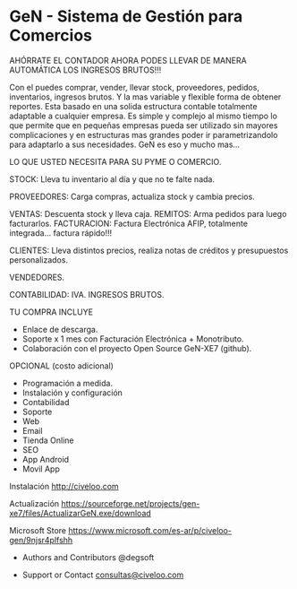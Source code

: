 ﻿# GeN - Sistema de Gestión para Comercios

AHÓRRATE EL CONTADOR AHORA PODES LLEVAR DE MANERA AUTOMÁTICA LOS INGRESOS BRUTOS!!!

Con el puedes comprar, vender, llevar stock, proveedores, pedidos, inventarios, ingresos brutos. 
Y la mas variable y flexible forma de obtener reportes. 
Esta basado en una solida estructura contable totalmente adaptable a cualquier empresa. 
Es simple y complejo al mismo tiempo lo que permite que en pequeñas empresas pueda ser utilizado sin mayores complicaciones y en estructuras mas grandes poder ir parametrizandolo para adaptarlo a sus necesidades. 
GeN es eso y mucho mas…

LO QUE USTED NECESITA PARA SU PYME O COMERCIO.

STOCK:
Lleva tu inventario al día y que no te falte nada. 

PROVEEDORES:
Carga compras, actualiza stock y cambia precios.

VENTAS:
Descuenta stock y lleva caja.
REMITOS: 
Arma pedidos para luego facturarlos.
FACTURACION:
Factura Electrónica AFIP, totalmente integrada... factura rápido!!!

CLIENTES:
Lleva distintos precios, realiza notas de créditos y presupuestos personalizados.

VENDEDORES.

CONTABILIDAD:
IVA. 
INGRESOS BRUTOS.

TU COMPRA INCLUYE 

- Enlace de descarga.
- Soporte x 1 mes con Facturación Electrónica + Monotributo.
- Colaboración con el proyecto Open Source GeN-XE7 (github).

OPCIONAL (costo adicional)
- Programación a medida.
- Instalación y configuración
- Contabilidad
- Soporte
- Web
- Email
- Tienda Online
- SEO
- App Android
- Movil App

Instalación
http://civeloo.com

Actualización
https://sourceforge.net/projects/gen-xe7/files/ActualizarGeN.exe/download

Microsoft Store
https://www.microsoft.com/es-ar/p/civeloo-gen/9njsr4plfshh

* Authors and Contributors
@degsoft

* Support or Contact
consultas@civeloo.com
